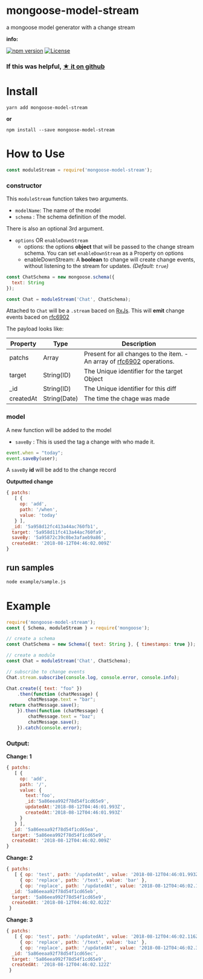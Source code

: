 # mongoose-model-stream

a mongoose model generator with a change stream

**info:**

[![npm version](https://badge.fury.io/js/mongoose-model-stream.svg)](https://www.npmjs.com/package/mongoose-model-stream)
[![License](http://img.shields.io/:license-apache_2-yellow.svg)](https://www.apache.org/licenses/LICENSE-2.0)


### If this was helpful, [★ it on github](https://github.com/codemeasandwich/mongoose-model-stream)

# Install

`yarn add mongoose-model-stream`

**or**

`npm install --save mongoose-model-stream`

# How to Use

``` js
const moduleStream = require('mongoose-model-stream');
```

### constructor

This `moduleStream` function takes two arguments.

* `modelName`: The name of the model
* `schema` : The schema definition of the model.

There is also an optional 3rd argument.

* `options` OR `enableDownStream`
    * options: the options **object** that will be passed to the change stream schema. You can set `enableDownStream` as a Property on options
    * enableDownStream: A **boolean** to change will create change events, without listening to the stream for updates. *(Default: `true`)*

``` js
const ChatSchema = new mongoose.schema({
  text: String
});

const Chat = moduleStream('Chat', ChatSchema);
```

Attached to `Chat` will be a `.stream` baced on [RxJs]. This will **emit** change events baced on [rfc6902]

The payload looks like:

| Property | Type |Description
|--- |--- |---
| patchs | Array | Present for all changes to the item. - An array of [rfc6902] operations.
| target | String(ID) | The Unique identifier for the target Object
| _id | String(ID)| The Unique identifier for this diff
| createdAt | String(Date) | The time the chage was made

### model

A new function will be added to the model

* `saveBy` : This is used the tag a change with who made it.

``` js
event.when = "today";
event.saveBy(user);
```

A `saveBy` **id** will be add to the change record

**Outputted change**
``` js
{ patchs:
   [ {
     op: 'add',
     path: '/when',
     value: 'today'
   } ],
  _id: '5a958d12fc413a44ac760fb1',
  target: '5a958d11fc413a44ac760fa9',
  saveBy: '5a95872c39c0be3afaeb9a86',
  createdAt: '2018-08-12T04:46:02.009Z'
}
```

## run samples

``` bash
node example/sample.js
```

# Example

``` js
require('mongoose-model-stream');
const { Schema, moduleStream } = require('mongoose');

// create a schema
const ChatSchema = new Schema({ text: String }, { timestamps: true });

// create a module
const Chat = moduleStream('Chat', ChatSchema);

// subscribe to change events
Chat.stream.subscribe(console.log, console.error, console.info);

Chat.create({ text: "foo" })
    .then(function (chatMessage) {
        chatMessage.text = "bar";
 return chatMessage.save();
    }).then(function (chatMessage) {
        chatMessage.text = "baz";
        chatMessage.save();
    }).catch(console.error);
```

### Output:

**Change: 1**
``` js
{ patchs:
   [ {
     op: 'add',
     path: '/',
     value: {
       text:'foo',
       _id:'5a86eea992f78d54f1cd65e9',
       updatedAt:'2018-08-12T04:46:01.993Z',
       createdAt:'2018-08-12T04:46:01.993Z'
     }
   } ],
  _id: '5a86eeaa92f78d54f1cd65ea',
  target: '5a86eea992f78d54f1cd65e9',
  createdAt: '2018-08-12T04:46:02.009Z'
}
```

**Change: 2**
``` js
{ patchs:
   [ { op: 'test', path: '/updatedAt', value: '2018-08-12T04:46:01.993Z' },
     { op: 'replace', path: '/text', value: 'bar' },
     { op: 'replace', path: '/updatedAt', value: '2018-08-12T04:46:02.116Z' }, ],
  _id: '5a86eeaa92f78d54f1cd65eb',
  target: '5a86eea992f78d54f1cd65e9',
  createdAt: '2018-08-12T04:46:02.022Z'
 }
```

**Change: 3**
``` js
{ patchs:
   [ { op: 'test', path: '/updatedAt', value: '2018-08-12T04:46:02.116Z' },
     { op: 'replace', path: '/text', value: 'baz' },
     { op: 'replace', path: '/updatedAt', value: '2018-08-12T04:46:02.342Z' }, ],
  _id: '5a86eeaa92f78d54f1cd65ec',
  target: '5a86eea992f78d54f1cd65e9',
  createdAt: '2018-08-12T04:46:02.122Z'
 }
```
[RxJs]: http://reactivex.io/rxjs/
[rfc6902]: https://tools.ietf.org/html/rfc6902
